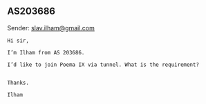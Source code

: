## AS203686

Sender: slav.ilham@gmail.com

```
Hi sir,

I’m Ilham from AS 203686.

I’d like to join Poema IX via tunnel. What is the requirement?


Thanks.

Ilham
```